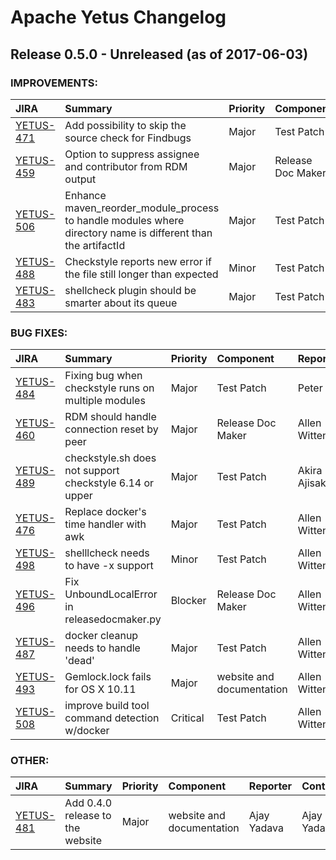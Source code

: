 
<!---
# Licensed to the Apache Software Foundation (ASF) under one
# or more contributor license agreements.  See the NOTICE file
# distributed with this work for additional information
# regarding copyright ownership.  The ASF licenses this file
# to you under the Apache License, Version 2.0 (the
# "License"); you may not use this file except in compliance
# with the License.  You may obtain a copy of the License at
#
#     http://www.apache.org/licenses/LICENSE-2.0
#
# Unless required by applicable law or agreed to in writing, software
# distributed under the License is distributed on an "AS IS" BASIS,
# WITHOUT WARRANTIES OR CONDITIONS OF ANY KIND, either express or implied.
# See the License for the specific language governing permissions and
# limitations under the License.
-->
# Apache Yetus Changelog

## Release 0.5.0 - Unreleased (as of 2017-06-03)



### IMPROVEMENTS:

| JIRA | Summary | Priority | Component | Reporter | Contributor |
|:---- |:---- | :--- |:---- |:---- |:---- |
| [YETUS-471](https://issues.apache.org/jira/browse/YETUS-471) | Add possibility to skip the source check for Findbugs |  Major | Test Patch | Peter Vary | Peter Vary |
| [YETUS-459](https://issues.apache.org/jira/browse/YETUS-459) | Option to suppress assignee and contributor from RDM output |  Major | Release Doc Maker | Allen Wittenauer | Suraj Acharya |
| [YETUS-506](https://issues.apache.org/jira/browse/YETUS-506) | Enhance maven\_reorder\_module\_process to handle modules where directory name is different than the artifactId |  Major | Test Patch | Peter Vary | Peter Vary |
| [YETUS-488](https://issues.apache.org/jira/browse/YETUS-488) | Checkstyle reports new error if the file still longer than expected |  Minor | Test Patch | Peter Vary | Peter Vary |
| [YETUS-483](https://issues.apache.org/jira/browse/YETUS-483) | shellcheck plugin should be smarter about its queue |  Major | Test Patch | Allen Wittenauer | Allen Wittenauer |


### BUG FIXES:

| JIRA | Summary | Priority | Component | Reporter | Contributor |
|:---- |:---- | :--- |:---- |:---- |:---- |
| [YETUS-484](https://issues.apache.org/jira/browse/YETUS-484) | Fixing bug when checkstyle runs on multiple modules |  Major | Test Patch | Peter Vary | Peter Vary |
| [YETUS-460](https://issues.apache.org/jira/browse/YETUS-460) | RDM should handle connection reset by peer |  Major | Release Doc Maker | Allen Wittenauer | Adam Faris |
| [YETUS-489](https://issues.apache.org/jira/browse/YETUS-489) | checkstyle.sh does not support checkstyle 6.14 or upper |  Major | Test Patch | Akira Ajisaka | Akira Ajisaka |
| [YETUS-476](https://issues.apache.org/jira/browse/YETUS-476) | Replace docker's time handler with awk |  Major | Test Patch | Allen Wittenauer | Akira Ajisaka |
| [YETUS-498](https://issues.apache.org/jira/browse/YETUS-498) | shelllcheck needs to have -x support |  Minor | Test Patch | Allen Wittenauer | Allen Wittenauer |
| [YETUS-496](https://issues.apache.org/jira/browse/YETUS-496) | Fix UnboundLocalError in releasedocmaker.py |  Blocker | Release Doc Maker | Allen Wittenauer | Akira Ajisaka |
| [YETUS-487](https://issues.apache.org/jira/browse/YETUS-487) | docker cleanup needs to handle 'dead' |  Major | Test Patch | Allen Wittenauer | Suraj Acharya |
| [YETUS-493](https://issues.apache.org/jira/browse/YETUS-493) | Gemlock.lock fails for OS X 10.11 |  Major | website and documentation | Allen Wittenauer | Allen Wittenauer |
| [YETUS-508](https://issues.apache.org/jira/browse/YETUS-508) | improve build tool command detection w/docker |  Critical | Test Patch | Allen Wittenauer | Allen Wittenauer |


### OTHER:

| JIRA | Summary | Priority | Component | Reporter | Contributor |
|:---- |:---- | :--- |:---- |:---- |:---- |
| [YETUS-481](https://issues.apache.org/jira/browse/YETUS-481) | Add 0.4.0 release to the website |  Major | website and documentation | Ajay Yadava | Ajay Yadava |


